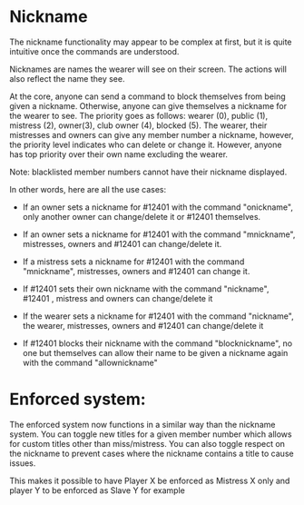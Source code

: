 # Nickname 
The nickname functionality may appear to be complex at first, but it is quite intuitive once the commands are understood.

Nicknames are names the wearer will see on their screen. The actions will also reflect the name they see.

At the core, anyone can send a command to block themselves from being given a nickname. Otherwise, anyone can give themselves a nickname for the wearer to see. The priority goes as follows: wearer (0), public (1), mistress (2), owner(3), club owner (4), blocked (5).  The wearer, their mistresses and owners can give any member number a nickname, however, the priority level indicates who can delete or change it. However, anyone has top priority over their own name excluding the wearer.

Note: blacklisted member numbers cannot have their nickname displayed.

In other words, here are all the use cases:

- If an owner sets a nickname for #12401 with the command "onickname", only another owner can change/delete it or #12401 themselves.

- If an owner sets a nickname for #12401 with the command "mnickname", mistresses, owners and #12401 can change/delete it.

- If a mistress sets a nickname for #12401 with the command "mnickname", mistresses, owners and #12401 can change it.

- If #12401 sets their own nickname with the command "nickname", #12401 , mistress and owners can change/delete it

- If the wearer sets a nickname for #12401 with the command "nickname", the wearer, mistresses, owners and #12401 can change/delete it

- If #12401 blocks their nickname with the command "blocknickname", no one but themselves can allow their name to be given a nickname again with the command "allownickname"

# Enforced system:
The enforced system now functions in a similar way than the nickname system. You can toggle new titles for a given member number which allows for custom titles other than miss/mistress. You can also toggle respect on the nickname to prevent cases where the nickname contains a title to cause issues. 

This makes it possible to have Player X be enforced as Mistress X only and player Y to be enforced as Slave Y for example